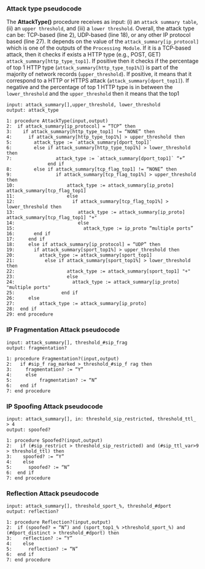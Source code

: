 ### Attack type pseudocode ###

The **AttackType()** procedure receives as input: (i) an `attack summary table`, (ii) an `upper threshold`, and (iii) a `lower threshold`. Overall, the attack type can be: TCP-based (line 2), UDP-based (line 18), or any other IP protocol based (line 27). It depends on the value of the `attack_summary[ip_protocol]` which is one of the outputs of the `Processing Module`. If it is a TCP-based attack, then it checks if exists a HTTP type (e.g., POST, GET) `attack_summary[http_type_top1]`. If positive then it checks if the percentage of top 1 HTTP type (`attack_summary[http_type_top1%]`) is part of the majority of network records (`upper_threshold`). If positive, it means that it correspond to a HTTP or HTTPS attack (`attack_summary[dport_top1]`). If negative and the percentage of top 1 HTTP type is in between the `lower_threshold` and the `upper_threshold` then it means that the top1

~~~
input: attack_summary[],upper_threshold, lower_threshold
output: attack_type

1: procedure AttackType(input,output)
2:  if attack_summary[ip_protocol] = “TCP” then
3:    if attack_summary[http_type_top1] != “NONE” then
4:      if attack_summary[http_type_top1%] > upper_threshold then
5:        attack_type := `attack_summary[dport_top1]`
6:        else if attack_summary[http_type_top1%] > lower_threshold then
7:                attack_type := `attack_summary[dport_top1]` “+” 
               end if
8:        else if attack_summary[tcp_flag_top1] != “NONE” then
9:                if attack_summary[tcp_flag_top1%] > upper_threshold then
10:                   attack_type := attack_summary[ip_proto] attack_summary[tcp_flag_top1]
11:                   else 
12:                     if attack_summary[tcp_flag_top1%] > lower_threshold then 
13:                       attack_type := attack_summary[ip_proto] attack_summary[tcp_flag_top1] "+"
14:                       else
15:                         attack_type := ip_proto “multiple ports” 
16:       end if
17:     end if
18:     else if attack_summary[ip_protocol] = “UDP” then
19:       if attack_summary[sport_top1%] > upper_threshold then 
20:         attack_type := attack_summary[sport_top1]
21:           else if attack_summary[sport_top1%] > lower_threshold then 
22:                   attack_type := attack_summary[sport_top1] "+"
23:                   else
24:                     attack_type := attack_summary[ip_proto] "multiple ports"
25:                 end if
26:     else
27:         attack_type := attack_summary[ip_proto]
28:  end if
29: end procedure
~~~

### IP Fragmentation Attack pseudocode ###

~~~
input: attack_summary[], threshold_#sip_frag 
output: fragmentation?

1: procedure Fragmentation?(input,output)
2:   if #sip_f rag_marked > threshold_#sip_f rag then
3:     fragmentation? := “Y” 
4:     else
5:          fragmentation? := “N” 
6:   end if
7: end procedure
~~~

### IP Spoofing Attack pseudocode ###
~~~
input: attack_summary[], in: threshold_sip_restricted, threshold_ttl_ > 4
output: spoofed?

1: procedure Spoofed?(input,output)
2:   if (#sip_restrict > threshold_sip_restricted) and (#sip_ttl_var>9 > threshold_ttl) then 
3:    spoofed? := “Y”
4:    else
5:      spoofed? := “N” 
6:  end if
7: end procedure
~~~

### Reflection Attack pseudocode ###
~~~
input: attack_summary[], threshold_sport_%, threshold_#dport 
output: reflection?

1: procedure Reflection?(input,output)
2:  if (spoofed? = “N”) and (sport_top1_% >threshold_sport_%) and (#dport_distinct > threshold_#dport) then
3:    reflection? := “Y” 
4:    else
5:      reflection? := “N” 
6:  end if
7: end procedure
~~~

